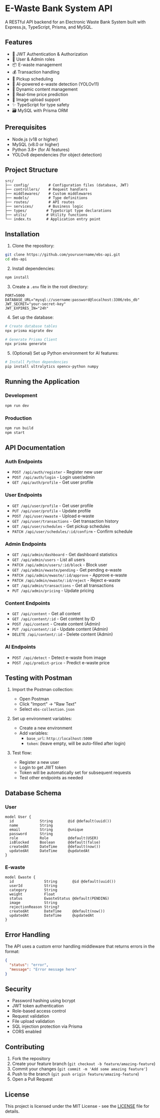 # E-Waste Bank System API

A RESTful API backend for an Electronic Waste Bank System built with Express.js, TypeScript, Prisma, and MySQL.

## Features

- 🔐 JWT Authentication & Authorization
- 👥 User & Admin roles
- 📦 E-waste management
- 💰 Transaction handling
- 📅 Pickup scheduling
- 🤖 AI-powered e-waste detection (YOLOv11)
- 📝 Dynamic content management
- 🔄 Real-time price prediction
- 📸 Image upload support
- ✨ TypeScript for type safety
- 🗃️ MySQL with Prisma ORM

## Prerequisites

- Node.js (v18 or higher)
- MySQL (v8.0 or higher)
- Python 3.8+ (for AI features)
- YOLOv8 dependencies (for object detection)

## Project Structure

```
src/
├── config/         # Configuration files (database, JWT)
├── controllers/    # Request handlers
├── middlewares/    # Custom middlewares
├── models/         # Type definitions
├── routes/         # API routes
├── services/       # Business logic
├── types/         # TypeScript type declarations
├── utils/         # Utility functions
└── index.ts       # Application entry point
```

## Installation

1. Clone the repository:
```bash
git clone https://github.com/yourusername/ebs-api.git
cd ebs-api
```

2. Install dependencies:
```bash
npm install
```

3. Create a `.env` file in the root directory:
```env
PORT=5000
DATABASE_URL="mysql://username:password@localhost:3306/ebs_db"
JWT_SECRET="your-secret-key"
JWT_EXPIRES_IN="24h"
```

4. Set up the database:
```bash
# Create database tables
npx prisma migrate dev

# Generate Prisma Client
npx prisma generate
```

5. (Optional) Set up Python environment for AI features:
```bash
# Install Python dependencies
pip install ultralytics opencv-python numpy
```

## Running the Application

### Development
```bash
npm run dev
```

### Production
```bash
npm run build
npm start
```

## API Documentation

### Auth Endpoints
- `POST /api/auth/register` - Register new user
- `POST /api/auth/login` - Login user/admin
- `GET /api/auth/profile` - Get user profile

### User Endpoints
- `GET /api/user/profile` - Get user profile
- `PUT /api/user/profile` - Update profile
- `POST /api/user/ewaste` - Upload e-waste
- `GET /api/user/transactions` - Get transaction history
- `GET /api/user/schedules` - Get pickup schedules
- `PATCH /api/user/schedules/:id/confirm` - Confirm schedule

### Admin Endpoints
- `GET /api/admin/dashboard` - Get dashboard statistics
- `GET /api/admin/users` - List all users
- `PATCH /api/admin/users/:id/block` - Block user
- `GET /api/admin/ewaste/pending` - Get pending e-waste
- `PATCH /api/admin/ewaste/:id/approve` - Approve e-waste
- `PATCH /api/admin/ewaste/:id/reject` - Reject e-waste
- `GET /api/admin/transactions` - Get all transactions
- `PUT /api/admin/pricing` - Update pricing

### Content Endpoints
- `GET /api/content` - Get all content
- `GET /api/content/:id` - Get content by ID
- `POST /api/content` - Create content (Admin)
- `PUT /api/content/:id` - Update content (Admin)
- `DELETE /api/content/:id` - Delete content (Admin)

### AI Endpoints
- `POST /api/detect` - Detect e-waste from image
- `POST /api/predict-price` - Predict e-waste price

## Testing with Postman

1. Import the Postman collection:
   - Open Postman
   - Click "Import" -> "Raw Text"
   - Select `ebs-collestion.json`

2. Set up environment variables:
   - Create a new environment
   - Add variables:
     - `base_url`: `http://localhost:5000`
     - `token`: (leave empty, will be auto-filled after login)

3. Test flow:
   - Register a new user
   - Login to get JWT token
   - Token will be automatically set for subsequent requests
   - Test other endpoints as needed

## Database Schema

### User
```prisma
model User {
  id            String       @id @default(uuid())
  name          String
  email         String       @unique
  password      String
  role          Role         @default(USER)
  isBlocked     Boolean      @default(false)
  createdAt     DateTime     @default(now())
  updatedAt     DateTime     @updatedAt
}
```

### E-waste
```prisma
model Ewaste {
  id              String       @id @default(uuid())
  userId          String
  category        String
  weight          Float
  status          EwasteStatus @default(PENDING)
  image           String
  rejectionReason String?
  createdAt       DateTime     @default(now())
  updatedAt       DateTime     @updatedAt
}
```

## Error Handling

The API uses a custom error handling middleware that returns errors in the format:
```json
{
  "status": "error",
  "message": "Error message here"
}
```

## Security

- Password hashing using bcrypt
- JWT token authentication
- Role-based access control
- Request validation
- File upload validation
- SQL injection protection via Prisma
- CORS enabled

## Contributing

1. Fork the repository
2. Create your feature branch (`git checkout -b feature/amazing-feature`)
3. Commit your changes (`git commit -m 'Add some amazing feature'`)
4. Push to the branch (`git push origin feature/amazing-feature`)
5. Open a Pull Request

## License

This project is licensed under the MIT License - see the [LICENSE](LICENSE) file for details. 
